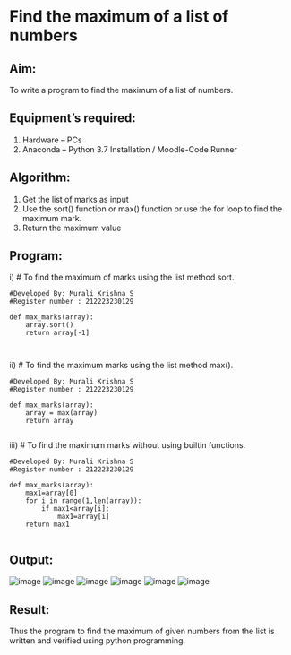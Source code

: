 # Find the maximum of a list of numbers
## Aim:
To write a program to find the maximum of a list of numbers.
## Equipment’s required:
1.	Hardware – PCs
2.	Anaconda – Python 3.7 Installation / Moodle-Code Runner
## Algorithm:
1.	Get the list of marks as input
2.	Use the sort() function or max() function or use the for loop to find the maximum mark.
3.	Return the maximum value
## Program:

i)	# To find the maximum of marks using the list method sort.
```
#Developed By: Murali Krishna S
#Register number : 212223230129

def max_marks(array):
    array.sort()
    return array[-1]



```

ii)	# To find the maximum marks using the list method max().
```
#Developed By: Murali Krishna S
#Register number : 212223230129

def max_marks(array):
    array = max(array)
    return array


```

iii) # To find the maximum marks without using builtin functions.
```
#Developed By: Murali Krishna S
#Register number : 212223230129

def max_marks(array):
    max1=array[0]
    for i in range(1,len(array)):
        if max1<array[i]:
            max1=array[i]
    return max1
        

```



## Output:
![image](https://github.com/Murali-Krishna0/FindMaximum/assets/149054535/e5db10dd-1fcb-45e0-bb32-2f28e59ff017)
![image](https://github.com/Murali-Krishna0/FindMaximum/assets/149054535/5d4e6ae9-0b9f-4caf-9ba0-af94ac69e1e0)
![image](https://github.com/Murali-Krishna0/FindMaximum/assets/149054535/3ff2fe3c-7fd7-4edc-9770-1ad67dd0c2ff)
![image](https://github.com/Murali-Krishna0/FindMaximum/assets/149054535/bcd4d89c-89c4-493d-8d9f-46e03a7fc344)
![image](https://github.com/Murali-Krishna0/FindMaximum/assets/149054535/dd665d88-c02b-450b-9448-e33ed37abf77)
![image](https://github.com/Murali-Krishna0/FindMaximum/assets/149054535/a8dc2ddd-8fd1-489a-b0a3-182e3aff0600)


## Result:
Thus the program to find the maximum of given numbers from the list is written and verified using python programming.

